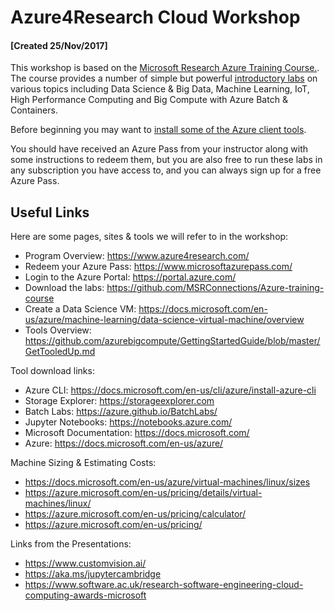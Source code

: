 # Azure4Research Cloud Workshop 

#### [Created 25/Nov/2017]

This workshop is based on the <a href="https://github.com/MSRConnections/Azure-training-course">Microsoft Research Azure Training Course.</a>. The course provides a number of simple but powerful <a href="https://github.com/MSRConnections/Azure-training-course/tree/master/Content">introductory labs</a> on various topics including Data Science & Big Data, Machine Learning, IoT, High Performance Computing and Big Compute with Azure Batch & Containers. 

Before beginning you may want to <a href="https://github.com/azurebigcompute/GettingStartedGuide/blob/master/GetTooledUp.md">install some of the Azure client tools</a>.

You should have received an Azure Pass from your instructor along with some instructions to redeem them, but you are also free to run these labs in any subscription you have access to, and you can always sign up for a free Azure Pass. 
  
## Useful Links

Here are some pages, sites & tools we will refer to in the workshop: 

* Program Overview: https://www.azure4research.com/ 
* Redeem your Azure Pass: https://www.microsoftazurepass.com/ 
* Login to the Azure Portal: https://portal.azure.com/ 
* Download the labs: https://github.com/MSRConnections/Azure-training-course
* Create a Data Science VM:
https://docs.microsoft.com/en-us/azure/machine-learning/data-science-virtual-machine/overview 
* Tools Overview: https://github.com/azurebigcompute/GettingStartedGuide/blob/master/GetTooledUp.md

Tool download links:
* Azure CLI: https://docs.microsoft.com/en-us/cli/azure/install-azure-cli 
* Storage Explorer: https://storageexplorer.com 
* Batch Labs: https://azure.github.io/BatchLabs/ 
* Jupyter Notebooks: https://notebooks.azure.com/ 
* Microsoft Documentation: https://docs.microsoft.com/ 
* Azure: https://docs.microsoft.com/en-us/azure/ 

Machine Sizing & Estimating Costs: 
* https://docs.microsoft.com/en-us/azure/virtual-machines/linux/sizes 
* https://azure.microsoft.com/en-us/pricing/details/virtual-machines/linux/ 
* https://azure.microsoft.com/en-us/pricing/calculator/ 
* https://azure.microsoft.com/en-us/pricing/ 

Links from the Presentations: 
* https://www.customvision.ai/ 
* https://aka.ms/jupytercambridge 
* https://www.software.ac.uk/research-software-engineering-cloud-computing-awards-microsoft 
